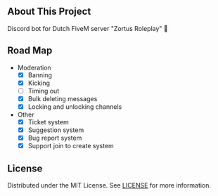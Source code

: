 ## About This Project
Discord bot for Dutch FiveM server "Zortus Roleplay" 💖

## Road Map
- Moderation
    - [x] Banning
    - [x] Kicking
    - [ ] Timing out
    - [x] Bulk deleting messages
    - [x] Locking and unlocking channels
- Other
    - [x] Ticket system
    - [x] Suggestion system
    - [x] Bug report system
    - [x] Support join to create system
 
## License
Distributed under the MIT License. See [LICENSE](https://github.com/LuvvSumDev/ZortusDiscordBot/blob/main/LICENSE) for more information.
